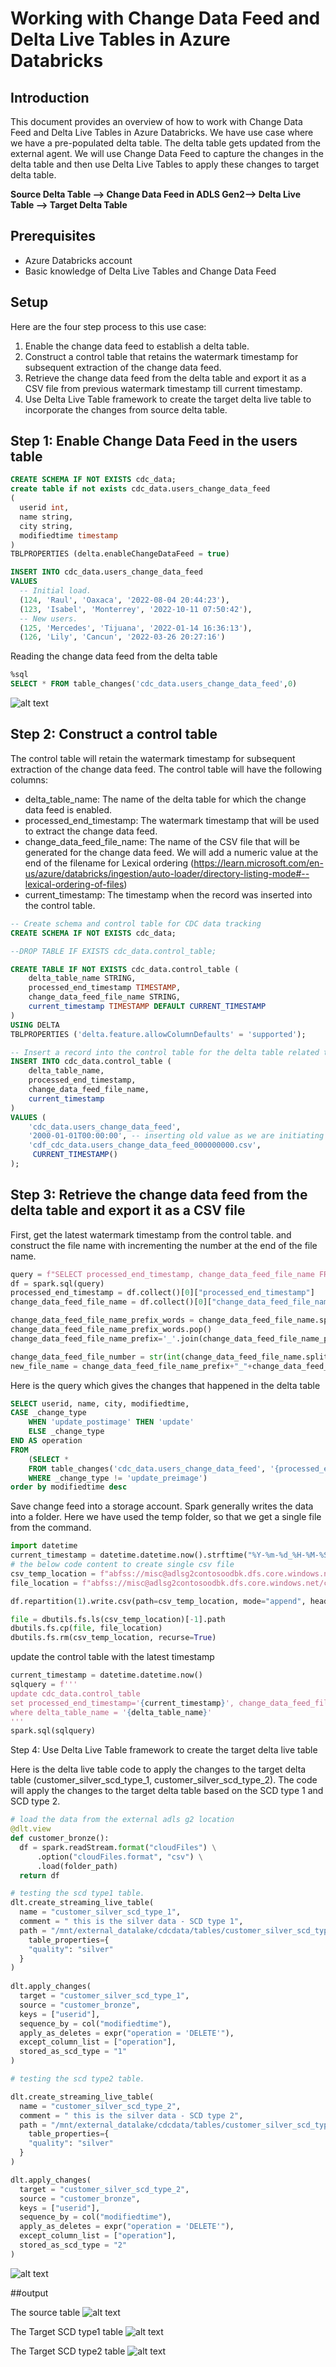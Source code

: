 # Working with Change Data Feed and Delta Live Tables in Azure Databricks

## Introduction

This document provides an overview of how to work with Change Data Feed and Delta Live Tables in Azure Databricks. We have use case where we have a pre-populated delta table. The delta table gets updated from the external agent. We will use Change Data Feed to capture the changes in the delta table and then use Delta Live Tables to apply these changes to target delta table.

**Source Delta Table --> Change Data Feed in ADLS Gen2--> Delta Live Table --> Target Delta Table**

## Prerequisites

- Azure Databricks account
- Basic knowledge of Delta Live Tables and Change Data Feed

## Setup

Here are the four step process to this use case:
1. Enable the change data feed to establish a delta table.
2. Construct a control table that retains the watermark timestamp for subsequent extraction of the change data feed. 
3. Retrieve the change data feed from the delta table and export it as a CSV file from previous watermark timestamp till current timestamp.
4. Use Delta Live Table framework to create the target delta live table to incorporate the changes from source delta table.


## Step 1: Enable Change Data Feed in the users table

```sql
CREATE SCHEMA IF NOT EXISTS cdc_data;
create table if not exists cdc_data.users_change_data_feed
(
  userid int,
  name string, 
  city string, 
  modifiedtime timestamp
)
TBLPROPERTIES (delta.enableChangeDataFeed = true)
```
```sql
INSERT INTO cdc_data.users_change_data_feed
VALUES
  -- Initial load.
  (124, 'Raul', 'Oaxaca', '2022-08-04 20:44:23'),
  (123, 'Isabel', 'Monterrey', '2022-10-11 07:50:42'),
  -- New users.
  (125, 'Mercedes', 'Tijuana', '2022-01-14 16:36:13'),
  (126, 'Lily', 'Cancun', '2022-03-26 20:27:16')
```

Reading the change data feed from the delta table
```sql
%sql
SELECT * FROM table_changes('cdc_data.users_change_data_feed',0)
```
![alt text](https://github.com/Sam-Panda/databricks-playground/blob/main/change_data_feed_and_DLT/.images/change_data_feed_image.png)

## Step 2: Construct a control table 

The control table will retain the watermark timestamp for subsequent extraction of the change data feed. The control table will have the following columns:
- delta_table_name: The name of the delta table for which the change data feed is enabled.
- processed_end_timestamp: The watermark timestamp that will be used to extract the change data feed.
- change_data_feed_file_name: The name of the CSV file that will be generated for the change data feed. We will add a numeric value at the end of the filename for Lexical ordering (https://learn.microsoft.com/en-us/azure/databricks/ingestion/auto-loader/directory-listing-mode#--lexical-ordering-of-files)
- current_timestamp: The timestamp when the record was inserted into the control table.
    
```sql
-- Create schema and control table for CDC data tracking
CREATE SCHEMA IF NOT EXISTS cdc_data;

--DROP TABLE IF EXISTS cdc_data.control_table;

CREATE TABLE IF NOT EXISTS cdc_data.control_table (
    delta_table_name STRING,   
    processed_end_timestamp TIMESTAMP,
    change_data_feed_file_name STRING,
    current_timestamp TIMESTAMP DEFAULT CURRENT_TIMESTAMP
)
USING DELTA 
TBLPROPERTIES ('delta.feature.allowColumnDefaults' = 'supported');

 ```
```sql
-- Insert a record into the control table for the delta table related to user changes.
INSERT INTO cdc_data.control_table (
    delta_table_name,   
    processed_end_timestamp,
    change_data_feed_file_name,
    current_timestamp
)
VALUES (
    'cdc_data.users_change_data_feed',
    '2000-01-01T00:00:00', -- inserting old value as we are initiating the control table.
    'cdf_cdc_data.users_change_data_feed_000000000.csv',
     CURRENT_TIMESTAMP() 
);
```

## Step 3: Retrieve the change data feed from the delta table and export it as a CSV file

First, get the latest watermark timestamp from the control table. and construct the file name with incrementing the number at the end of the file name.

```python
query = f"SELECT processed_end_timestamp, change_data_feed_file_name FROM cdc_data.control_table where delta_table_name = '{delta_table_name}'"
df = spark.sql(query)
processed_end_timestamp = df.collect()[0]["processed_end_timestamp"]
change_data_feed_file_name = df.collect()[0]["change_data_feed_file_name"]

change_data_feed_file_name_prefix_words = change_data_feed_file_name.split(".")[0].split("_")
change_data_feed_file_name_prefix_words.pop()
change_data_feed_file_name_prefix='_'.join(change_data_feed_file_name_prefix_words)

change_data_feed_file_number = str(int(change_data_feed_file_name.split("_")[-1].split(".")[0])+1).zfill(9)
new_file_name = change_data_feed_file_name_prefix+"_"+change_data_feed_file_number+".csv"
```

Here is the query which gives the changes that happened in the delta table

```sql
SELECT userid, name, city, modifiedtime, 
CASE _change_type
    WHEN 'update_postimage' THEN 'update'
    ELSE _change_type
END AS operation
FROM 
    (SELECT *
    FROM table_changes('cdc_data.users_change_data_feed', '{processed_end_timestamp}')
    WHERE _change_type != 'update_preimage')
order by modifiedtime desc
```

Save change feed into a storage account. Spark generally writes the data into a folder. Here we have used the temp folder, so that we get a single file from the command. 

```python
import datetime
current_timestamp = datetime.datetime.now().strftime("%Y-%m-%d_%H-%M-%S")
# the below code content to create single csv file 
csv_temp_location = f"abfss://misc@adlsg2contosoodbk.dfs.core.windows.net/temp/change_data_feed1/cdf_{delta_table_name}_{current_timestamp}.csv"
file_location = f"abfss://misc@adlsg2contosoodbk.dfs.core.windows.net/change_data_feed1/cdf_{delta_table_name}_{current_timestamp}.csv"

df.repartition(1).write.csv(path=csv_temp_location, mode="append", header="true")

file = dbutils.fs.ls(csv_temp_location)[-1].path
dbutils.fs.cp(file, file_location)
dbutils.fs.rm(csv_temp_location, recurse=True)
```
update the control table with the latest timestamp

```python
current_timestamp = datetime.datetime.now()
sqlquery = f'''
update cdc_data.control_table 
set processed_end_timestamp='{current_timestamp}', change_data_feed_file_name='{new_file_name}', current_timestamp='{current_timestamp}'
where delta_table_name = '{delta_table_name}'
'''
spark.sql(sqlquery)
```

Step 4: Use Delta Live Table framework to create the target delta live table

Here is the delta live table code to apply the changes to the target delta table (customer_silver_scd_type_1, customer_silver_scd_type_2). The code will apply the changes to the target delta table based on the SCD type 1 and SCD type 2. 

```python
# load the data from the external adls g2 location
@dlt.view
def customer_bronze():
  df = spark.readStream.format("cloudFiles") \
      .option("cloudFiles.format", "csv") \
      .load(folder_path)
  return df

# testing the scd type1 table.
dlt.create_streaming_live_table(
  name = "customer_silver_scd_type_1",
  comment = " this is the silver data - SCD type 1",
  path = "/mnt/external_datalake/cdcdata/tables/customer_silver_scd_type_1",
    table_properties={
    "quality": "silver"
  }
)
  
dlt.apply_changes(
  target = "customer_silver_scd_type_1",
  source = "customer_bronze",
  keys = ["userid"],
  sequence_by = col("modifiedtime"),
  apply_as_deletes = expr("operation = 'DELETE'"),
  except_column_list = ["operation"],
  stored_as_scd_type = "1"
)

# testing the scd type2 table.

dlt.create_streaming_live_table(
  name = "customer_silver_scd_type_2",
  comment = " this is the silver data - SCD type 2",
  path = "/mnt/external_datalake/cdcdata/tables/customer_silver_scd_type_2",
    table_properties={
    "quality": "silver"
  }
)

dlt.apply_changes(
  target = "customer_silver_scd_type_2",
  source = "customer_bronze",
  keys = ["userid"],
  sequence_by = col("modifiedtime"),
  apply_as_deletes = expr("operation = 'DELETE'"),
  except_column_list = ["operation"],
  stored_as_scd_type = "2"
)
```


![alt text](https://github.com/Sam-Panda/databricks-playground/blob/main/change_data_feed_and_DLT/.images/DLTfileimage.png)

##output

The source table
![alt text](https://github.com/Sam-Panda/databricks-playground/blob/main/change_data_feed_and_DLT/.images/ThesourceTableimage.png)

The Target SCD type1 table
![alt text](https://github.com/Sam-Panda/databricks-playground/blob/main/change_data_feed_and_DLT/.images/TheSCDType1image.png)

The Target SCD type2 table
![alt text](https://github.com/Sam-Panda/databricks-playground/blob/main/change_data_feed_and_DLT/.images/TheSCDType2image.png)

